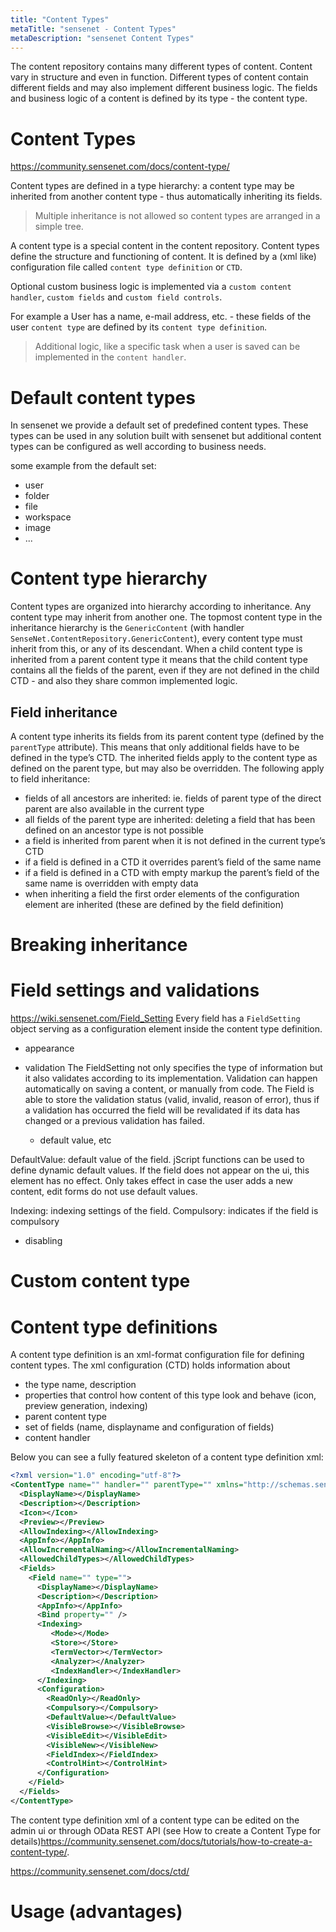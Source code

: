 ```yaml
---
title: "Content Types"
metaTitle: "sensenet - Content Types"
metaDescription: "sensenet Content Types"
---
```



The content repository contains many different types of content. Content vary in structure and even in function. Different types of content contain different fields and may also implement different business logic. The fields and business logic of a content is defined by its type - the content type.

# Content Types
https://community.sensenet.com/docs/content-type/

Content types are defined in a type hierarchy: a content type may be inherited from another content type - thus automatically inheriting its fields. 

> Multiple inheritance is not allowed so content types are arranged in a simple tree.

A content type is a special content in the content repository. Content types define the structure and functioning of content. It is defined by a (xml like) configuration file called ``content type definition`` or ``CTD``.

Optional custom business logic is implemented via a ``custom content handler``, ``custom fields`` and ``custom field controls``. 

For example a User has a name, e-mail address, etc. - these fields of the user ``content type`` are defined by its ``content type definition``.

> Additional logic, like a specific task when a user is saved can be implemented in the ``content handler``.

# Default content types

In sensenet we provide a default set of predefined content types. These types can be used in any solution built with sensenet but additional content types can be configured as well according to business needs.

some example from the default set:
- user
- folder
- file
- workspace
- image
- ...

# Content type hierarchy

Content types are organized into hierarchy according to inheritance. Any content type may inherit from another one. The topmost content type in the inheritance hierarchy is the ``GenericContent`` (with handler ``SenseNet.ContentRepository.GenericContent``), every content type must inherit from this, or any of its descendant. When a child content type is inherited from a parent content type it means that the child content type contains all the fields of the parent, even if they are not defined in the child CTD - and also they share common implemented logic.

## Field inheritance

A content type inherits its fields from its parent content type (defined by the ``parentType`` attribute). This means that only additional fields have to be defined in the type’s CTD. The inherited fields apply to the content type as defined on the parent type, but may also be overridden. The following apply to field inheritance:

- fields of all ancestors are inherited: ie. fields of parent type of the direct parent are also available in the current type
- all fields of the parent type are inherited: deleting a field that has been defined on an ancestor type is not possible
- a field is inherited from parent when it is not defined in the current type’s CTD
- if a field is defined in a CTD it overrides parent’s field of the same name
- if a field is defined in a CTD with empty markup the parent’s field of the same name is overridden with empty data
- when inheriting a field the first order elements of the configuration element are inherited (these are defined by the field definition)

# Breaking inheritance


# Field settings and validations
https://wiki.sensenet.com/Field_Setting
Every field has a ``FieldSetting`` object serving as a configuration element inside the content type definition.

- appearance
- validation
The FieldSetting not only specifies the type of information but it also validates according to its implementation. Validation can happen automatically on saving a content, or manually from code. The Field is able to store the validation status (valid, invalid, reason of error), thus if a validation has occurred the field will be revalidated if its data has changed or a previous validation has failed.
  
  - default value, etc
  
 DefaultValue: default value of the field. jScript functions can be used to define dynamic default values. If the field does not appear on the ui, this element has no effect. Only takes effect in case the user adds a new content, edit forms do not use default values.
  
Indexing: indexing settings of the field. 
Compulsory: indicates if the field is compulsory


  - disabling
  
  
  
# Custom content type

# Content type definitions
A content type definition is an xml-format configuration file for defining content types. The xml configuration (CTD) holds information about

- the type name, description
- properties that control how content of this type look and behave (icon, preview generation, indexing)
- parent content type
- set of fields (name, displayname and configuration of fields)
- content handler

Below you can see a fully featured skeleton of a content type definition xml:

```xml
<?xml version="1.0" encoding="utf-8"?>
<ContentType name="" handler="" parentType="" xmlns="http://schemas.sensenet.com/SenseNet/ContentRepository/ContentTypeDefinition">
  <DisplayName></DisplayName>
  <Description></Description>
  <Icon></Icon>
  <Preview></Preview>
  <AllowIndexing></AllowIndexing>
  <AppInfo></AppInfo>
  <AllowIncrementalNaming></AllowIncrementalNaming>
  <AllowedChildTypes></AllowedChildTypes>
  <Fields>
    <Field name="" type="">
      <DisplayName></DisplayName>
      <Description></Description>
      <AppInfo></AppInfo>
      <Bind property="" />
      <Indexing>
         <Mode></Mode>
         <Store></Store>
         <TermVector></TermVector>
         <Analyzer></Analyzer>
         <IndexHandler></IndexHandler>
      </Indexing>
      <Configuration>
        <ReadOnly></ReadOnly>
        <Compulsory></Compulsory>
        <DefaultValue></DefaultValue>
        <VisibleBrowse></VisibleBrowse>
        <VisibleEdit></VisibleEdit>
        <VisibleNew></VisibleNew>
        <FieldIndex></FieldIndex>
        <ControlHint></ControlHint>
      </Configuration>
    </Field>
  </Fields>
</ContentType>
```

The content type definition xml of a content type can be edited on the admin ui or through OData REST API (see How to create a Content Type for details)https://community.sensenet.com/docs/tutorials/how-to-create-a-content-type/.

https://community.sensenet.com/docs/ctd/
# Usage (advantages)
